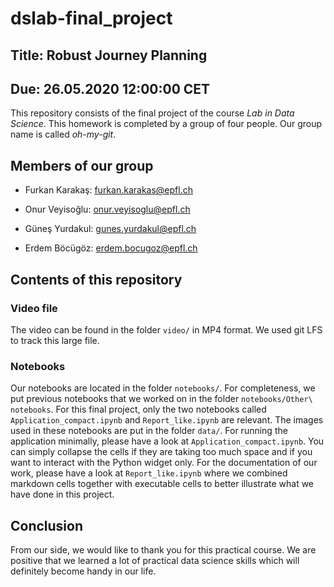 # dslab-final_project

## Title: Robust Journey Planning

## Due: 26.05.2020 12:00:00 CET

This repository consists of the final project of the course *Lab in Data Science*. This homework is completed by a group of four people. Our group name is called *oh-my-git*.

## Members of our group

* Furkan Karakaş: <furkan.karakas@epfl.ch>

* Onur Veyisoğlu: <onur.veyisoglu@epfl.ch>

* Güneş Yurdakul: <gunes.yurdakul@epfl.ch>

* Erdem Böcügöz: <erdem.bocugoz@epfl.ch>

## Contents of this repository

### Video file

The video can be found in the folder `video/` in MP4 format. We used git LFS to track this large file.

### Notebooks

Our notebooks are located in the folder `notebooks/`. For completeness, we put previous notebooks that we worked on in the folder `notebooks/Other\ notebooks`. For this final project, only the two notebooks called `Application_compact.ipynb` and `Report_like.ipynb` are relevant. The images used in these notebooks are put in the folder `data/`. For running the application minimally, please have a look at `Application_compact.ipynb`. You can simply collapse the cells if they are taking too much space and if you want to interact with the Python widget only. For the documentation of our work, please have a look at `Report_like.ipynb` where we combined markdown cells together with executable cells to better illustrate what we have done in this project.

## Conclusion

From our side, we would like to thank you for this practical course. We are positive that we learned a lot of practical data science skills which will definitely become handy in our life.

